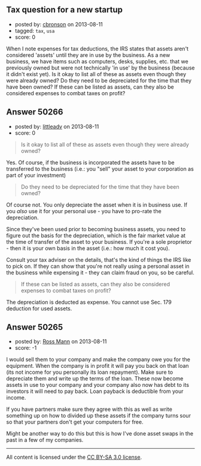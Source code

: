 ## Tax question for a new startup

- posted by: [cbronson](https://stackexchange.com/users/-1/27381-cbronson) on 2013-08-11
- tagged: `tax`, `usa`
- score: 0

When I note expenses for tax deductions, the IRS states that assets aren't considered 'assets' until they are in use by the business. As a new business, we have items such as computers, desks, supplies, etc. that we previously owned but were not technically 'in use' by the business (because it didn't exist yet). Is it okay to list all of these as assets even though they were already owned? Do they need to be depreciated for the time that they have been owned? If these can be listed as assets, can they also be considered expenses to combat taxes on profit?


## Answer 50266

- posted by: [littleadv](https://stackexchange.com/users/-1/13808-littleadv) on 2013-08-11
- score: 0

> Is it okay to list all of these as assets even though they were
> already owned?

Yes. Of course, if the business is incorporated the assets have to be transferred to the business (i.e.: you "sell" your asset to your corporation as part of your investment)

> Do they need to be depreciated for the time that they have been owned?

Of course not. You only depreciate the asset when it is in business use. If you *also* use it for your personal use - you have to pro-rate the depreciation.

Since they've been used prior to becoming business assets, you need to figure out the basis for the depreciation, which is the fair market value at the time of transfer of the asset to your business. If you're a sole proprietor - then it is your own basis in the asset (i.e.: how much it cost you).

Consult your tax adviser on the details, that's the kind of things the IRS like to pick on. If they can show that you're not really using a personal asset in the business while expensing it - they can claim fraud on you, so be careful.

> If these can be listed as assets, can they also be considered expenses
> to combat taxes on profit?

The depreciation is deducted as expense. You cannot use Sec. 179 deduction for used assets.


## Answer 50265

- posted by: [Ross Mann](https://stackexchange.com/users/-1/27113-ross-mann) on 2013-08-11
- score: -1

I would sell them to your company and make the company owe you for the equipment. When the company is in profit it will pay you back on that loan (its not income for you personally its loan repayment). Make sure to depreciate them and write up the terms of the loan. These now become assets in use to your company and your company also now has debt to its investors it will need to pay back. Loan payback is deductible from your income.

If you have partners make sure they agree with this as well as write something up on how to divided up these assets if the company turns sour so that your partners don't get your computers for free.

Might be another way to do this but this is how I've done asset swaps in the past in a few of my companies.



---

All content is licensed under the [CC BY-SA 3.0 license](https://creativecommons.org/licenses/by-sa/3.0/).

